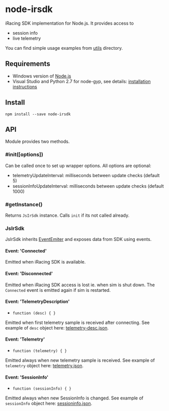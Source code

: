 # node-irsdk

iRacing SDK implementation for Node.js. It provides access to

* session info
* live telemetry

You can find simple usage examples from [utils](utils/) directory.


## Requirements

* Windows version of [Node.js](https://nodejs.org/download/)
* Visual Studio and Python 2.7 for node-gyp, see details: 
[installation instructions](https://github.com/TooTallNate/node-gyp)


## Install

`npm install --save node-irsdk`


## API

Module provides two methods.

### #init([options])

Can be called once to set up wrapper options. All options are optional:

* telemetryUpdateInterval: milliseconds between update checks (default 5)
* sessionInfoUpdateInterval: milliseconds between update checks (default 1000)

### #getInstance()

Returns `JsIrSdk` instance. Calls `init` if its not called already.



### JsIrSdk

JsIrSdk inherits [EventEmiter](https://nodejs.org/api/events.html#events_class_events_eventemitter) 
and exposes data from SDK using events.


#### Event: 'Connected'

Emitted when iRacing SDK is available.


#### Event: 'Disconnected'

Emitted when iRacing SDK access is lost ie. when sim is shut down. 
The `Connected` event is emitted again if sim is restarted.


#### Event: 'TelemetryDescription'

* `function (desc) { }`

Emitted when first telemetry sample is received after connecting. 
See example of `desc` object here: [telemetry-desc.json](sample-data/telemetry-desc.json).


#### Event: 'Telemetry'

* `function (telemetry) { }`

Emitted always when new telemetry sample is received. 
See example of `telemetry` object here: [telemetry.json](sample-data/telemetry.json).


#### Event: 'SessionInfo'

* `function (sessionInfo) { }`

Emitted always when new SessionInfo is changed.
See example of `sessionInfo` object here: [sessioninfo.json](sample-data/sessioninfo.json).


